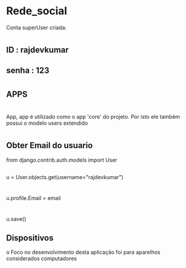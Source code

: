 # Rede_social

Conta superUser criada:
#
## ID : rajdevkumar 
## senha : 123

#

## APPS
#
App, app é utilizado como o app 'core' do projeto.
Por isto ele também possui o modelo users extendido

#

## Obter Email do usuario

from django.contrib.auth.models import User
##
u = User.objects.get(username="rajdevkumar")
#
u.profile.Email = email
#
u.save()

## Dispositivos
o Foco no desenvolvimento desta aplicação foi para aparelhos considerados computadores
